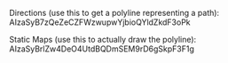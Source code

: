 Directions (use this to get a polyline representing a path): AIzaSyB7zQeZeCZFWzwupwYjbioQYldZkdF3oPk

Static Maps (use this to actually draw the polyline): AIzaSyBrlZw4DeO4UtdBQDmSEM9rD6gSkpF3F1g
